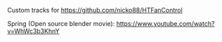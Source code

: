 Custom tracks for https://github.com/nicko88/HTFanControl

Spring (Open source blender movie): https://www.youtube.com/watch?v=WhWc3b3KhnY
